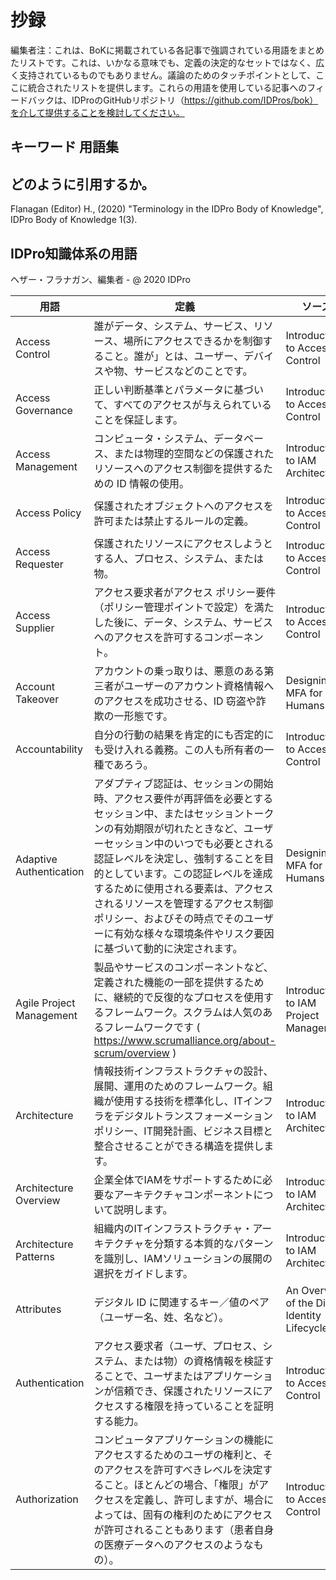 # 抄録
編集者注：これは、BoKに掲載されている各記事で強調されている用語をまとめたリストです。これは、いかなる意味でも、定義の決定的なセットではなく、広く支持されているものでもありません。議論のためのタッチポイントとして、ここに統合されたリストを提供します。これらの用語を使用している記事へのフィードバックは、IDProのGitHubリポジトリ（https://github.com/IDPros/bok）を介して提供することを検討してください。

## キーワード 用語集

## どのように引用するか。

Flanagan (Editor) H., (2020) "Terminology in the IDPro Body of Knowledge", IDPro Body of Knowledge 1(3).

## IDPro知識体系の用語
ヘザー・フラナガン、編集者 - @ 2020 IDPro

| 用語                     | 定義                                                                                                                                                                                                                                                                                                                                                                                                                                       | ソース                                        | 
| ------------------------ | ------------------------------------------------------------------------------------------------------------------------------------------------------------------------------------------------------------------------------------------------------------------------------------------------------------------------------------------------------------------------------------------------------------------------------------------ | --------------------------------------------- | 
| Access Control           | 誰がデータ、システム、サービス、リソース、場所にアクセスできるかを制御すること。誰が」とは、ユーザー、デバイスや物、サービスなどのことです。                                                                                                                                                                                                                                                                                               | Introduction to Access Control                | 
| Access Governance        | 正しい判断基準とパラメータに基づいて、すべてのアクセスが与えられていることを保証します。                                                                                                                                                                                                                                                                                                                                                   | Introduction to Access Control                | 
| Access Management        | コンピュータ・システム、データベース、または物理的空間などの保護されたリソースへのアクセス制御を提供するための ID 情報の使用。                                                                                                                                                                                                                                                                                                             | Introduction to IAM Architecture              | 
| Access Policy            | 保護されたオブジェクトへのアクセスを許可または禁止するルールの定義。                                                                                                                                                                                                                                                                                                                                                                       | Introduction to Access Control                | 
| Access Requester         | 保護されたリソースにアクセスしようとする人、プロセス、システム、または物。                                                                                                                                                                                                                                                                                                                                                                 | Introduction to Access Control                | 
| Access Supplier          | アクセス要求者がアクセス ポリシー要件（ポリシー管理ポイントで設定）を満たした後に、データ、システム、サービスへのアクセスを許可するコンポーネント。                                                                                                                                                                                                                                                                                        | Introduction to Access Control                | 
| Account Takeover         | アカウントの乗っ取りは、悪意のある第三者がユーザーのアカウント資格情報へのアクセスを成功させる、ID 窃盗や詐欺の一形態です。                                                                                                                                                                                                                                                                                                                | Designing MFA for Humans                      | 
| Accountability           | 自分の行動の結果を肯定的にも否定的にも受け入れる義務。この人も所有者の一種であろう。                                                                                                                                                                                                                                                                                                                                                       | Introduction to Access Control                | 
| Adaptive Authentication  | アダプティブ認証は、セッションの開始時、アクセス要件が再評価を必要とするセッション中、またはセッショントークンの有効期限が切れたときなど、ユーザーセッション中のいつでも必要とされる認証レベルを決定し、強制することを目的としています。この認証レベルを達成するために使用される要素は、アクセスされるリソースを管理するアクセス制御ポリシー、およびその時点でそのユーザーに有効な様々な環境条件やリスク要因に基づいて動的に決定されます。 | Designing MFA for Humans                      | 
| Agile Project Management | 製品やサービスのコンポーネントなど、定義された機能の一部を提供するために、継続的で反復的なプロセスを使用するフレームワーク。スクラムは人気のあるフレームワークです ( https://www.scrumalliance.org/about-scrum/overview )                                                                                                                                                                                                                  | Introduction to IAM Project Management        | 
| Architecture             | 情報技術インフラストラクチャの設計、展開、運用のためのフレームワーク。組織が使用する技術を標準化し、ITインフラをデジタルトランスフォーメーションポリシー、IT開発計画、ビジネス目標と整合させることができる構造を提供します。                                                                                                                                                                                                               | Introduction to IAM Architecture              | 
| Architecture Overview    | 企業全体でIAMをサポートするために必要なアーキテクチャコンポーネントについて説明します。                                                                                                                                                                                                                                                                                                                                                    | Introduction to IAM Architecture              | 
| Architecture Patterns    | 組織内のITインフラストラクチャ・アーキテクチャを分類する本質的なパターンを識別し、IAMソリューションの展開の選択をガイドします。                                                                                                                                                                                                                                                                                                            | Introduction to IAM Architecture              | 
| Attributes               | デジタル ID に関連するキー／値のペア（ユーザー名、姓、名など）。                                                                                                                                                                                                                                                                                                                                                                           | An Overview of the Digital Identity Lifecycle | 
| Authentication           | アクセス要求者（ユーザ、プロセス、システム、または物）の資格情報を検証することで、ユーザまたはアプリケーションが信頼でき、保護されたリソースにアクセスする権限を持っていることを証明する能力。                                                                                                                                                                                                                                             | Introduction to Access Control                | 
| Authorization            | コンピュータアプリケーションの機能にアクセスするためのユーザの権利と、そのアクセスを許可すべきレベルを決定すること。ほとんどの場合、「権限」がアクセスを定義し、許可しますが、場合によっては、固有の権利のためにアクセスが許可されることもあります（患者自身の医療データへのアクセスのようなもの）。                                                                                                                                       | Introduction to Access Control                | 


